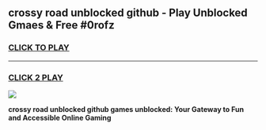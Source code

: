 
## crossy road unblocked github - Play Unblocked Gmaes & Free #0rofz
<h3>
<a href="https://news.freeplayer.one?title=crossy_road_unblocked_github&ref=24F">CLICK TO PLAY</a></h3>
<hr>

<h3>
<a href="https://news.freeplayer.one?title=crossy_road_unblocked_github&ref=24F">CLICK 2 PLAY</a>
  
</h3>

<a href="https://news.freeplayer.one?title=crossy_road_unblocked_github&ref=24F/"><img src="https://clearcache.store/games.png"></a>


**crossy road unblocked github games unblocked: Your Gateway to Fun and Accessible Online Gaming**
